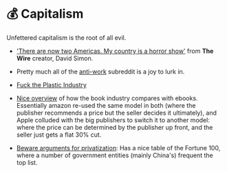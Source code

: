 # 💰 Capitalism

Unfettered capitalism is the root of all evil.

- ['There are now two Americas. My country is a horror show'](https://www.theguardian.com/world/2013/dec/08/david-simon-capitalism-marx-two-americas-wire) from **The Wire** creator, David Simon.

- Pretty much all of the [anti-work](https://www.reddit.com/r/antiwork/) subreddit is a joy to lurk in.

- [Fuck the Plastic Industry](https://www.cbc.ca/documentaries/the-passionate-eye/recycling-was-a-lie-a-big-lie-to-sell-more-plastic-industry-experts-say-1.5735618)

- [Nice
overview](https://www.vox.com/culture/2019/12/23/20991659/ebook-amazon-kindle-ereader-department-of-justice-publishing-lawsuit-apple-ipad)
of how the book industry compares with ebooks. Essentially amazon
re-used the same model in both (where the publisher recommends a price
but the seller decides it ultimately), and Apple colluded with the big
publishers to switch it to another model: where the price can be
determined by the publisher up front, and the seller just gets a flat
30% cut.

- [Beware arguments for
privatization](https://www.currentaffairs.org/2019/10/beware-arguments-for-privatization/):
Has a nice table of the Fortune 100, where a number of government
entities (mainly China's) frequent the top list.
